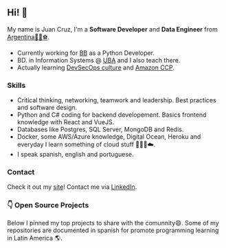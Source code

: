 ## Hi! 👋

My name is Juan Cruz, I'm a **Software Developer** and **Data Engineer** from [Argentina](https://www.google.com.ar/maps/place/Argentina/)[🧉](https://en.wikipedia.org/wiki/Mate_(drink))[🍷](https://www.google.com.ar/maps/place/Mendoza)[⚽](https://www.youtube.com/watch?v=oqR-1aQVBeQ).

- Currently working for [BB](https://bb.vision/) as a Python Developer.
- BD. in Information Systems @ [UBA](https://www.uba.ar/) and I also teach there.
- Actually learning [DevSecOps culture](https://devsecops-latam.org/) and [Amazon CCP](https://aws.amazon.com/es/certification/certified-cloud-practitioner/).

### Skills
- Critical thinking, networking, teamwork and leadership. Best practices and software design.
- Python and C# coding for backend developement. Basics frontend knowledge with React and VueJS.
- Databases like Postgres, SQL Server, MongoDB and Redis.
- Docker, some AWS/Azure knowledge, Digital Ocean, Heroku and everyday I learn something of cloud stuff 🧑🏻‍💻☁️.
- I speak spanish, english and portuguese.

### Contact
Check it out my [site](https://juancruzromero.github.io/)! Contact me via [LinkedIn](https://www.linkedin.com/in/juancruzromero/).

### 👇 Open Source Projects
Below I pinned my top projects to share with the comunnity😄. Some of my repositories are documented in spanish for promote programming learning in Latin America 🌎.
